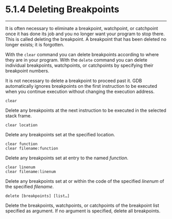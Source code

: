 # 5.1.4 Deleting Breakpoints

----

It is often necessary to eliminate a breakpoint, watchpoint, or catchpoint once it has done its job and you no longer want your program to stop there. This is called deleting the breakpoint. A breakpoint that has been deleted no longer exists; it is forgotten.

With the ``clear`` command you can delete breakpoints according to where they are in your program. With the ``delete`` command you can delete individual breakpoints, watchpoints, or catchpoints by specifying their breakpoint numbers.

It is not necessary to delete a breakpoint to proceed past it. GDB automatically ignores breakpoints on the first instruction to be executed when you continue execution without changing the execution address.

```
clear
```
Delete any breakpoints at the next instruction to be executed in the selected stack frame.

```
clear location
```
Delete any breakpoints set at the specified location.

```
clear function
clear filename:function
```
Delete any breakpoints set at entry to the named _function_.

```
clear linenum
clear filename:linenum
```
Delete any breakpoints set at or within the code of the specified _linenum_ of the specified _filename_.

```
delete [breakpoints] [list…]
```
Delete the breakpoints, watchpoints, or catchpoints of the breakpoint list specified as argument. If no argument is specified, delete all breakpoints.
